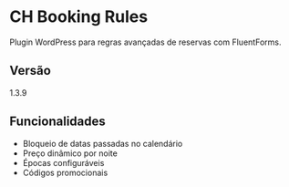 # CH Booking Rules

Plugin WordPress para regras avançadas de reservas com FluentForms.

## Versão
1.3.9

## Funcionalidades
- Bloqueio de datas passadas no calendário
- Preço dinâmico por noite
- Épocas configuráveis
- Códigos promocionais

